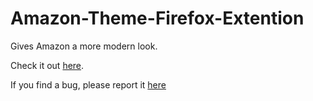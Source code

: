 # Amazon-Theme-Firefox-Extention

Gives Amazon a more modern look.

Check it out [here](https://addons.mozilla.org/en-GB/firefox/addon/amazon-theme/).

If you find a bug, please report it [here](https://prod.outgoing.prod.webservices.mozgcp.net/v1/aa9e70af0b3d874162bdbe386ae0fb2add06ffdb3b2519f14dfb3048812dc9c6/https%3A//github.com/Joshua861/Amazon-Theme-Firefox-Extention/issues/new)